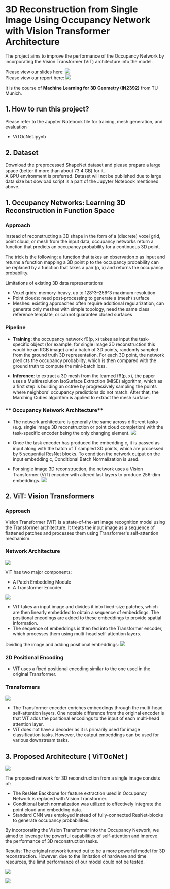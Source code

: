# **3D Reconstruction from Single Image Using Occupancy Network with Vision Transformer Architecture**

The project aims to improve the performance of the Occupancy Network by incorporating the Vision Transformer (ViT) architecture into the model.

Please view our slides here:  <a href="Final%20Presentation%20-%20ML3D.pdf"><img src="https://img.shields.io/badge/PDF-Slide-brightgreen"/></a>   
Please view our report here: <a href="ML43D_Final_Report.pdf"><img src="https://img.shields.io/badge/PDF-Report-red"/></a>   

It is the course of **Machine Learning for 3D Geometry (IN2392)** from TU Munich.  

## 1. How to run this project?
Please refer to the Jupyter Notebook file for training, mesh generation, and evaluation
- ViTOcNet.ipynb  
## 2. Dataset
Download the preprocessed ShapeNet dataset and please prepare a large space (better if more than about 73.4 GB) for it.  
A GPU environment is preferred.  Dataset will not be published due to large data size but dowload script is a part of the Jupyter Notebook mentioned above.


## **1. Occupancy Networks: Learning 3D Reconstruction in Function Space**

### **Approach**

Instead of reconstructing a 3D shape in the form of a (discrete) voxel grid, point cloud, or mesh from the input data, occupancy networks return a function that predicts an occupancy probability for a continuous 3D point.

The trick is the following: a function that takes an observation x as input and returns a function mapping a 3D point p to the occupancy probability can be replaced by a function that takes a pair (p, x) and returns the occupancy probability.

Limitations of existing 3D data representations
- Voxel grids: memory-heavy, up to 128^3–256^3 maximum resolution
- Point clouds: need post-processing to generate a (mesh) surface
- Meshes: existing approaches often require additional regularization, can generate only meshes with simple topology, need the same class reference template, or cannot guarantee closed surfaces

### **Pipeline**
- **Training:** the occupancy network fθ(p, x) takes as input the task-specific object (for example, for single image 3D reconstruction this would be an RGB image) and a batch of 3D points, randomly sampled from the ground truth 3D representation. For each 3D point, the network predicts the occupancy probability, which is then compared with the ground truth to compute the mini-batch loss.

- **Inference**: to extract a 3D mesh from the learned fθ(p, x), the paper uses a Multiresolution IsoSurface Extraction (MISE) algorithm, which as a first step is building an octree by progressively sampling the points where neighbors' occupancy predictions do not match. After that, the Marching Cubes algorithm is applied to extract the mesh surface.

### ** Occupancy Network Architecture**
- The network architecture is generally the same across different tasks (e.g. single image 3D reconstruction or point cloud completion) with the task-specific encoder being the only changing element.
![](images/occnet.png)

- Once the task encoder has produced the embedding c, it is passed as input along with the batch of T sampled 3D points, which are processed by 5 sequential ResNet blocks. To condition the network output on the input embedding c, Conditional Batch Normalization is used.

- For single image 3D reconstruction, the network uses a Vision Transformer (ViT) encoder with altered last layers to produce 256-dim embeddings.
![](images/occnet2.png)

## **2. ViT: Vision Transformers**

### **Approach**
Vision Transformer (ViT) is a state-of-the-art image recognition model using the Transformer architecture. It treats the input image as a sequence of flattened patches and processes them using Transformer's self-attention mechanism.

### **Network Architecture**

![](images/vit.png)

ViT has two major components:
  - A Patch Embedding Module
  - A Transformer Encoder

![](images/vit2.png)

- ViT takes an input image and divides it into fixed-size patches, which are then linearly embedded to obtain a sequence of embeddings. The positional encodings are added to these embeddings to provide spatial information.
- The sequence of embeddings is then fed into the Transformer encoder, which processes them using multi-head self-attention layers.

Dividing the image and adding positional embeddings:
![](images/vit_patch.jpg)

### **2D Positional Encoding**
- ViT uses a fixed positional encoding similar to the one used in the original Transformer.

### **Transformers**
![](images/vit3.png)

- The Transformer encoder enriches embeddings through the multi-head self-attention layers. One notable difference from the original encoder is that ViT adds the positional encodings to the input of each multi-head attention layer.
- ViT does not have a decoder as it is primarily used for image classification tasks. However, the output embeddings can be used for various downstream tasks.

## **3. Proposed Architecture ( ViTOcNet )**
![](images/vit-occ.png)

The proposed network for 3D reconstruction from a single image consists of:
   -   The ResNet Backbone for feature extraction used in Occupancy Network is replaced with Vision Transformer.
   -   Conditional batch normalization was utilized to effectively integrate the point cloud and embedding data.
   -   Standard CNN was employed instead of fully-connected ResNet-blocks to generate occupancy probabilities.

By incorporating the Vision Transformer into the Occupancy Network, we aimed to leverage the powerful capabilities of self-attention and improve the performance of 3D reconstruction tasks.

Results:
The original network turned out to be a more powerful model for 3D reconstruction. However, due to the limitation of hardware and time resources, the limit performance of our model could not be tested. 

![](images/vit-final-result-qualitative.png)

![](images/vit-final-result.png)
